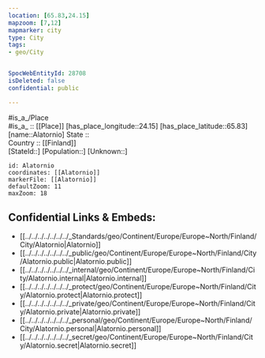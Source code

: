 ```yaml
---
location: [65.83,24.15] 
mapzoom: [7,12] 
mapmarker: city 
type: City
tags:
- geo/City


SpocWebEntityId: 28708
isDeleted: false
confidential: public

---
```

#is_a_/Place  
#is_a_ :: [[Place]] 
[has_place_longitude::24.15] 
[has_place_latitude::65.83] 
[name::Alatornio] 
State ::  
Country :: [[Finland]]  
[StateId::] 
[Population::] 
[Unknown::] 


```leaflet
id: Alatornio
coordinates: [[Alatornio]] 
markerFile: [[Alatornio]] 
defaultZoom: 11 
maxZoom: 18
```


## Confidential Links & Embeds: 
- [[../../../../../../../_Standards/geo/Continent/Europe/Europe~North/Finland/City/Alatornio|Alatornio]] 
- [[../../../../../../../_public/geo/Continent/Europe/Europe~North/Finland/City/Alatornio.public|Alatornio.public]] 
- [[../../../../../../../_internal/geo/Continent/Europe/Europe~North/Finland/City/Alatornio.internal|Alatornio.internal]] 
- [[../../../../../../../_protect/geo/Continent/Europe/Europe~North/Finland/City/Alatornio.protect|Alatornio.protect]] 
- [[../../../../../../../_private/geo/Continent/Europe/Europe~North/Finland/City/Alatornio.private|Alatornio.private]] 
- [[../../../../../../../_personal/geo/Continent/Europe/Europe~North/Finland/City/Alatornio.personal|Alatornio.personal]] 
- [[../../../../../../../_secret/geo/Continent/Europe/Europe~North/Finland/City/Alatornio.secret|Alatornio.secret]] 
